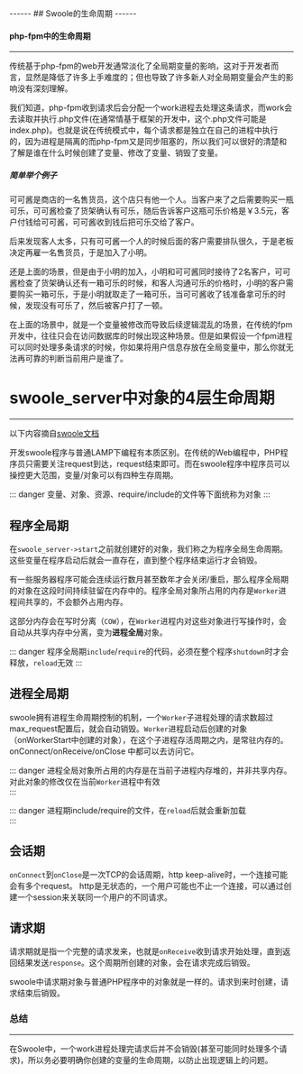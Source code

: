 <head>
     <title>EasySwoole 入门教程|swoole 入门教程|swoole简介|swoole生命周期</title>
     <meta name="keywords" content="EasySwoole 入门教程|swoole 入门教程|swoole简介|swoole生命周期"/>
     <meta name="description" content="EasySwoole 入门教程|swoole 入门教程|swoole简介|swoole生命周期"/>
</head>
---<head>---
## Swoole的生命周期
------

#### php-fpm中的生命周期
------
传统基于php-fpm的web开发通常淡化了全局期变量的影响，这对于开发者而言，显然是降低了许多上手难度的；但也导致了许多新人对全局期变量会产生的影响没有深刻理解。

我们知道，php-fpm收到请求后会分配一个work进程去处理这条请求，而work会去读取并执行.php文件(在通常情基于框架的开发中，这个.php文件可能是index.php)。也就是说在传统模式中，每个请求都是独立在自己的进程中执行的，因为进程是隔离的而php-fpm又是同步阻塞的，所以我们可以很好的清楚和了解是谁在什么时候创建了变量、修改了变量、销毁了变量。

##### 简单举个例子
可可酱是商店的一名售货员，这个店只有他一个人。当客户来了之后需要购买一瓶可乐，可可酱检查了货架确认有可乐，随后告诉客户这瓶可乐价格是￥3.5元，客户付钱给可可酱，可可酱收到钱后把可乐交给了客户。

后来发现客人太多，只有可可酱一个人的时候后面的客户需要排队很久，于是老板决定再雇一名售货员，于是加入了小明。

还是上面的场景，但是由于小明的加入，小明和可可酱同时接待了2名客户，可可酱检查了货架确认还有一箱可乐的时候，和客人沟通可乐的价格时，小明的客户需要购买一箱可乐，于是小明就取走了一箱可乐，当可可酱收了钱准备拿可乐的时候，发现没有可乐了，然后被客户打了一顿。

在上面的场景中，就是一个变量被修改而导致后续逻辑混乱的场景，在传统的fpm开发中，往往只会在访问数据库的时候出现这种场景。但是如果假设一个fpm进程可以同时处理多条请求的时候，你如果将用户信息存放在全局变量中，那么你就无法再可靠的判断当前用户是谁了。

# swoole_server中对象的4层生命周期
-------
以下内容摘自[swoole文档](https://wiki.swoole.com/wiki/page/354.html)

开发swoole程序与普通LAMP下编程有本质区别。在传统的Web编程中，PHP程序员只需要关注request到达，request结束即可。而在swoole程序中程序员可以操控更大范围，变量/对象可以有四种生存周期。


::: danger 
 变量、对象、资源、require/include的文件等下面统称为对象
:::


程序全局期
-----
在`swoole_server->start`之前就创建好的对象，我们称之为程序全局生命周期。这些变量在程序启动后就会一直存在，直到整个程序结束运行才会销毁。

有一些服务器程序可能会连续运行数月甚至数年才会关闭/重启，那么程序全局期的对象在这段时间持续驻留在内存中的。程序全局对象所占用的内存是`Worker`进程间共享的，不会额外占用内存。

这部分内存会在写时分离（`COW`），在`Worker`进程内对这些对象进行写操作时，会自动从共享内存中分离，变为**进程全局**对象。


::: danger 
 程序全局期`include`/`require`的代码，必须在整个程序`shutdown`时才会释放，`reload`无效
:::


进程全局期
-----
swoole拥有进程生命周期控制的机制，一个`Worker`子进程处理的请求数超过max_request配置后，就会自动销毁。`Worker`进程启动后创建的对象（onWorkerStart中创建的对象），在这个子进程存活周期之内，是常驻内存的。onConnect/onReceive/onClose 中都可以去访问它。


::: danger 
进程全局对象所占用的内存是在当前子进程内存堆的，并非共享内存。对此对象的修改仅在当前`Worker`进程中有效   
:::


::: danger 
 进程期include/require的文件，在`reload`后就会重新加载  
:::

会话期
-----
`onConnect`到`onClose`是一次TCP的会话周期，http keep-alive时，一个连接可能会有多个request。
http是无状态的，一个用户可能也不止一个连接，可以通过创建一个session来关联同一个用户的不同请求。

请求期
----
请求期就是指一个完整的请求发来，也就是`onReceive`收到请求开始处理，直到返回结果发送`response`。这个周期所创建的对象，会在请求完成后销毁。

swoole中请求期对象与普通PHP程序中的对象就是一样的。请求到来时创建，请求结束后销毁。

### 总结
-------
在Swoole中，一个work进程处理完请求后并不会销毁(甚至可能同时处理多个请求)，所以务必要明确你创建的变量的生命周期，以防止出现逻辑上的问题。
